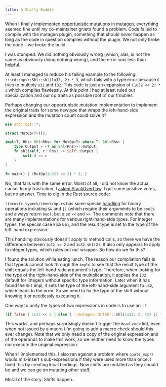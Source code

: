 ```yaml
---
title: A Shifty Riddle
---
```


When I finally implemented [opportunistic mutations] in [mutagen], everything seemed fine until my
co-maintainer gnieto found a problem. Code failed to compile with the mutagen plugin, something
that should never happen as long as the code in question compiles without the plugin. We not only
broke the code – we broke the build.

I was stumped. We did nothing obviously wrong (which, alas, is not the same as obviously doing
nothing wrong), and the error was less than helpful.

At least I managed to reduce his failing example to the following: `::std::ops::Shl::shl(1u32, 2) *
3`, which fails with a type error because it tries to multiply `u32` and `i32`. This code is just
an expansion of `(1u32 << 2) * 3` which compiles flawlessly. At this point I had at least ruled out
specialization and our op traits as possible root of our troubles.

Perhaps changing our opportunistic mutation implementation to implement the original traits for
some newtype that wraps the left-hand-side expression and the mutation count could solve it?

```rust
use std::ops::*;

struct MutOp<T>(T);

impl<T, Rhs> Shl<Rhs> for MutOp<T> where T: Shl<Rhs> {
    type Output = <T as Shl<Rhs>>::Output;
    fn shl(self, r: Rhs) -> Self::Output {
        self.0 << r
    }
}

fn main() { (MutOp(1u32) << 2) * 3; }
```

No, that fails with the same error. Worst of all, I did not know the actual cause. In my
frustration, I [asked StackOverflow]. I got some positive votes, but no answer. Time to dig in the
Rust source code:

`librustc_typeck/check/op.rs` has some special [handling] for binary operations including `&&` and
`||` (which require their arguments to be `bool`s and always return `bool`, but also `<<` and `>>`.
The comments note that there are many implementations for various right-hand-side types. For
integer types, the special case kicks in, and the result type is set to the type of the left-hand
expression.

This handling obviously doesn't apply to method calls, so there we have the difference between
`1u32 << 2` and `1u32.shl(2)`. It also only appears to apply to integer types, which rules out our
wrapper. So how do we fix this?

I found the solution while eating lunch. The reason our compilation fails is that typeck cannot
look through the `impl`s to see that the result type of the shift equals the left-hand-side
argument's type. Therefore, when looking for the type of the right-hand-side of the multiplication,
it applies the `i32` default for integers without specific type information. Later when it has
found the `Shl` impl, it sets the type of the left-hand-side argument to `u32`, which leads to the
error. So we need to fix the type of the shift without knowing it or needlessly executing it.

One way to unify the types of two expressions in code is to use an `if`:

```rust
(if false { 1u32 << 2 } else { ::mutagen::ShlShr::shl(1u32, 2, 42) }) * 3
```

This works, and perhaps surprisingly doesn't trigger the `dead-code` lint, even when not issued by
a macro (I'm going to add a macro check should this ever change). Note that we only need a copy of
the original expression and of the operands to make this work, so we neither need to know the types
nor execute the original expression.

When I implemented this, I also ran against a problem where `quote_expr!` would mis-insert `$`
sub-expressions if they were used more than once. I fixed this by creating local bindings. Now
shifts are mutated as they should be and we can go on mutating other stuff.

Moral of the story: Shifts happen.

[opportunistic mutations]: https://llogiq.github.io/2018/03/03/opportune.html
[mutagen]: https://github.com/llogiq/mutagen
[asked StackOverflow]: https://stackoverflow.com/questions/49730693/why-is-stdopsshlshl-not-equal-to
[handling]: https://github.com/rust-lang/rust/blob/a1c21ed7e21642b85947ba5d030bbaeffbe377de/src/librustc_typeck/check/op.rs#L103-L110
